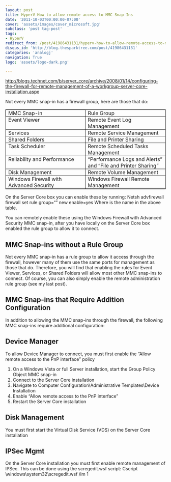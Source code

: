 ```yaml
---
layout: post
title: HyperV How to allow remote access to MMC Snap Ins
date: '2011-10-03T00:00:00-07:00'
cover: 'assets/images/cover_microsoft.jpg'
subclass: 'post tag-post'
tags:
- HyperV
redirect_from: /post/41986431131/hyperv-how-to-allow-remote-access-to-mmc-snap-ins
disqus_id: 'http://blog.thesparktree.com/post/41986431131'
categories: 'analogj'
navigation: True
logo: 'assets/logo-dark.png'

---
```

http://blogs.technet.com/b/server_core/archive/2008/01/14/configuring-the-firewall-for-remote-management-of-a-workgroup-server-core-installation.aspx

Not every MMC snap-in has a firewall group, here are those that do:

<table class="MsoTableGrid" style="border-right: medium none; border-collapse: collapse; border: medium none -moz-use-text-color;" border="1" cellspacing="0" cellpadding="0"><tr><td style="border-right: 1pt solid black; padding: 0in 5.4pt; width: 221.4pt; background-color: transparent; border: 1pt solid black;" width="295" valign="top">MMC Snap-in</td><td style="border-right: 1pt solid black; padding: 0in 5.4pt; width: 221.4pt; background-color: transparent; border: 1pt 1pt 1pt medium solid solid solid none black black black #f0f0f0;" width="295" valign="top">Rule Group</td></tr><tr><td style="border-right: 1pt solid black; padding: 0in 5.4pt; width: 221.4pt; background-color: transparent; border: medium 1pt 1pt none solid solid #f0f0f0 black black;" width="295" valign="top">Event Viewer</td><td style="border-right: 1pt solid black; padding: 0in 5.4pt; width: 221.4pt; background-color: transparent; border: medium 1pt 1pt medium none solid solid none #f0f0f0 black black #f0f0f0;" width="295" valign="top">Remote Event Log Management</td></tr><tr><td style="border-right: 1pt solid black; padding: 0in 5.4pt; width: 221.4pt; background-color: transparent; border: medium 1pt 1pt none solid solid #f0f0f0 black black;" width="295" valign="top">Services</td><td style="border-right: 1pt solid black; padding: 0in 5.4pt; width: 221.4pt; background-color: transparent; border: medium 1pt 1pt medium none solid solid none #f0f0f0 black black #f0f0f0;" width="295" valign="top">Remote Service Management</td></tr><tr><td style="border-right: 1pt solid black; padding: 0in 5.4pt; width: 221.4pt; background-color: transparent; border: medium 1pt 1pt none solid solid #f0f0f0 black black;" width="295" valign="top">Shared Folders</td><td style="border-right: 1pt solid black; padding: 0in 5.4pt; width: 221.4pt; background-color: transparent; border: medium 1pt 1pt medium none solid solid none #f0f0f0 black black #f0f0f0;" width="295" valign="top">File and Printer Sharing</td></tr><tr><td style="border-right: 1pt solid black; padding: 0in 5.4pt; width: 221.4pt; background-color: transparent; border: medium 1pt 1pt none solid solid #f0f0f0 black black;" width="295" valign="top">Task Scheduler</td><td style="border-right: 1pt solid black; padding: 0in 5.4pt; width: 221.4pt; background-color: transparent; border: medium 1pt 1pt medium none solid solid none #f0f0f0 black black #f0f0f0;" width="295" valign="top">Remote Scheduled Tasks Management</td></tr><tr><td style="border-right: 1pt solid black; padding: 0in 5.4pt; width: 221.4pt; background-color: transparent; border: medium 1pt 1pt none solid solid #f0f0f0 black black;" width="295" valign="top">Reliability and Performance </td><td style="border-right: 1pt solid black; padding: 0in 5.4pt; width: 221.4pt; background-color: transparent; border: medium 1pt 1pt medium none solid solid none #f0f0f0 black black #f0f0f0;" width="295" valign="top">“Performance Logs and Alerts” and “File and Printer Sharing”</td></tr><tr><td style="border-right: 1pt solid black; padding: 0in 5.4pt; width: 221.4pt; background-color: transparent; border: medium 1pt 1pt none solid solid #f0f0f0 black black;" width="295" valign="top">Disk Management</td><td style="border-right: 1pt solid black; padding: 0in 5.4pt; width: 221.4pt; background-color: transparent; border: medium 1pt 1pt medium none solid solid none #f0f0f0 black black #f0f0f0;" width="295" valign="top">Remote Volume Management</td></tr><tr><td style="border-right: 1pt solid black; padding: 0in 5.4pt; width: 221.4pt; background-color: transparent; border: medium 1pt 1pt none solid solid #f0f0f0 black black;" width="295" valign="top">Windows Firewall with Advanced Security</td><td style="border-right: 1pt solid black; padding: 0in 5.4pt; width: 221.4pt; background-color: transparent; border: medium 1pt 1pt medium none solid solid none #f0f0f0 black black #f0f0f0;" width="295" valign="top">Windows Firewall Remote Management</td></tr></table>On the Server Core box you can enable these by running:
Netsh advfirewall firewall set rule group=“<rule group>” new enable=yes
Where <rule group> is the name in the above table.

You can remotely enable these using the Windows Firewall with Advanced Security MMC snap-in, after you have locally on the Server Core box enabled the rule group to allow it to connect.

## MMC Snap-ins without a Rule Group

Not every MMC snap-in has a rule group to allow it access through the firewall, however many of them use the same ports for management as those that do. Therefore, you will find that enabling the rules for Event Viewer, Services, or Shared Folders will allow most other MMC snap-ins to connect. Of course, you can also simply enable the remote administration rule group (see my last post).

## MMC Snap-ins that Require Addition Configuration

In addition to allowing the MMC snap-ins through the firewall, the following MMC snap-ins require additional configuration:

## Device Manager

To allow Device Manager to connect, you must first enable the “Allow remote access to the PnP interface” policy
1.    On a Windows Vista or full Server installation, start the Group Policy Object MMC snap-in
2.    Connect to the Server Core installation
3.    Navigate to Computer Configuration\Administrative Templates\Device Installation
4.    Enable “Allow remote access to the PnP interface”
5.    Restart the Server Core installation

## Disk Management
You must first start the Virtual Disk Service (VDS) on the Server Core installation

## IPSec Mgmt
On the Server Core installation you must first enable remote management of IPSec. This can be done using the scregedit.wsf script:
Cscript \windows\system32\scregedit.wsf /im 1
